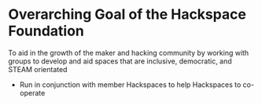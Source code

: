 # Overarching Goal of the Hackspace Foundation
To aid in the growth of the maker and hacking community by working with groups to develop and aid spaces that are inclusive, democratic, and STEAM orientated

* Run in conjunction with member Hackspaces to help Hackspaces to co-operate
